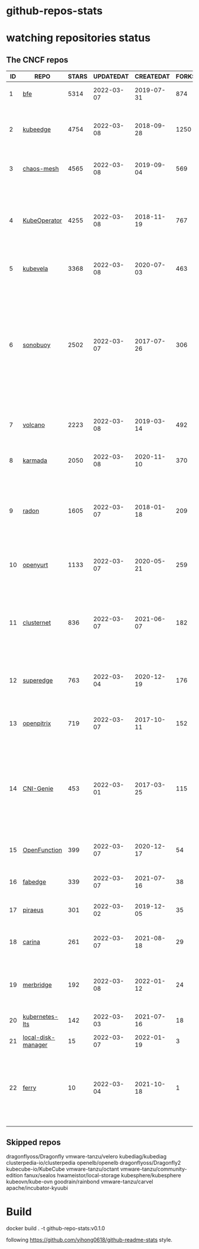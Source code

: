 # github-repos-stats

# watching repositories status
<!--START_SECTION:github_repos-->
## The CNCF repos
| ID |                                  REPO                                  | STARS | UPDATEDAT  | CREATEDAT  | FORKSCOUNT |                                                                                                    DESCRIPTIONS                                                                                                    |
|----|------------------------------------------------------------------------|-------|------------|------------|------------|--------------------------------------------------------------------------------------------------------------------------------------------------------------------------------------------------------------------|
|  1 | [bfe](https://github.com/bfenetworks/bfe)                              |  5314 | 2022-03-07 | 2019-07-31 |        874 | A modern layer 7 load balancer from baidu                                                                                                                                                                          |
|  2 | [kubeedge](https://github.com/kubeedge/kubeedge)                       |  4754 | 2022-03-08 | 2018-09-28 |       1250 | Kubernetes Native Edge Computing Framework (project under CNCF)                                                                                                                                                    |
|  3 | [chaos-mesh](https://github.com/chaos-mesh/chaos-mesh)                 |  4565 | 2022-03-08 | 2019-09-04 |        569 | A Chaos Engineering Platform for Kubernetes.                                                                                                                                                                       |
|  4 | [KubeOperator](https://github.com/KubeOperator/KubeOperator)           |  4255 | 2022-03-08 | 2018-11-19 |        767 | KubeOperator 是一个开源的轻量级 Kubernetes 发行版，专注于帮助企业规划、部署和运营生产级别的 K8s 集群。                                                                                                             |
|  5 | [kubevela](https://github.com/oam-dev/kubevela)                        |  3368 | 2022-03-08 | 2020-07-03 |        463 | The Modern Application Platform.                                                                                                                                                                                   |
|  6 | [sonobuoy](https://github.com/vmware-tanzu/sonobuoy)                   |  2502 | 2022-03-07 | 2017-07-26 |        306 | Sonobuoy is a diagnostic tool that makes it easier to understand the state of a Kubernetes cluster by running a set of Kubernetes conformance tests and other plugins in an accessible and non-destructive manner. |
|  7 | [volcano](https://github.com/volcano-sh/volcano)                       |  2223 | 2022-03-08 | 2019-03-14 |        492 | A Cloud Native Batch System (Project under CNCF)                                                                                                                                                                   |
|  8 | [karmada](https://github.com/karmada-io/karmada)                       |  2050 | 2022-03-08 | 2020-11-10 |        370 | Open, Multi-Cloud, Multi-Cluster Kubernetes Orchestration                                                                                                                                                          |
|  9 | [radon](https://github.com/radondb/radon)                              |  1605 | 2022-03-07 | 2018-01-18 |        209 | RadonDB is an open source, cloud-native MySQL database for building global, scalable cloud services                                                                                                                |
| 10 | [openyurt](https://github.com/openyurtio/openyurt)                     |  1133 | 2022-03-07 | 2020-05-21 |        259 | OpenYurt - Extending your native Kubernetes to edge(project under CNCF)                                                                                                                                            |
| 11 | [clusternet](https://github.com/clusternet/clusternet)                 |   836 | 2022-03-07 | 2021-06-07 |        182 | Managing your Kubernetes clusters (including public, private, edge, etc) as easily as visiting the Internet ⎈                                                                                                      |
| 12 | [superedge](https://github.com/superedge/superedge)                    |   763 | 2022-03-04 | 2020-12-19 |        176 | An edge-native container management system for edge computing                                                                                                                                                      |
| 13 | [openpitrix](https://github.com/openpitrix/openpitrix)                 |   719 | 2022-03-07 | 2017-10-11 |        152 | Application Management Platform on Multi-Cloud Environment                                                                                                                                                         |
| 14 | [CNI-Genie](https://github.com/cni-genie/CNI-Genie)                    |   453 | 2022-03-01 | 2017-03-25 |        115 | CNI-Genie for choosing pod network of your choice during deployment time. Supported pod networks - Calico, Flannel, Romana, Weave                                                                                  |
| 15 | [OpenFunction](https://github.com/OpenFunction/OpenFunction)           |   399 | 2022-03-07 | 2020-12-17 |         54 | Cloud Native Function-as-a-Service Platform                                                                                                                                                                        |
| 16 | [fabedge](https://github.com/FabEdge/fabedge)                          |   339 | 2022-03-07 | 2021-07-16 |         38 | Secure Edge Networking Solution Based On Kubernetes                                                                                                                                                                |
| 17 | [piraeus](https://github.com/piraeusdatastore/piraeus)                 |   301 | 2022-03-02 | 2019-12-05 |         35 | High Available Datastore for Kubernetes                                                                                                                                                                            |
| 18 | [carina](https://github.com/carina-io/carina)                          |   261 | 2022-03-07 | 2021-08-18 |         29 | Carina: an high performance and ops-free local storage for kubernetes                                                                                                                                              |
| 19 | [merbridge](https://github.com/merbridge/merbridge)                    |   192 | 2022-03-08 | 2022-01-12 |         24 | Use eBPF to speed up your Service Mesh like crossing an Einstein-Rosen Bridge.                                                                                                                                     |
| 20 | [kubernetes-lts](https://github.com/klts-io/kubernetes-lts)            |   142 | 2022-03-03 | 2021-07-16 |         18 | Kubernetes LTS(long term support)                                                                                                                                                                                  |
| 21 | [local-disk-manager](https://github.com/hwameistor/local-disk-manager) |    15 | 2022-03-07 | 2022-01-19 |          3 | local-disk-manager                                                                                                                                                                                                 |
| 22 | [ferry](https://github.com/ferry-proxy/ferry)                          |    10 | 2022-03-04 | 2021-10-18 |          1 | Ferry is a multi-cluster communication component of Kubernetes that supports mapping services from one cluster to another.                                                                                         |



## Skipped repos
dragonflyoss/Dragonfly
vmware-tanzu/velero
kubediag/kubediag
clusterpedia-io/clusterpedia
openelb/openelb
dragonflyoss/Dragonfly2
kubecube-io/KubeCube
vmware-tanzu/octant
vmware-tanzu/community-edition
fanux/sealos
hwameistor/local-storage
kubesphere/kubesphere
kubeovn/kube-ovn
goodrain/rainbond
vmware-tanzu/carvel
apache/incubator-kyuubi<!--END_SECTION:github_repos-->

# Build

docker build . -t github-repo-stats:v0.1.0

following https://github.com/yihong0618/github-readme-stats style.
